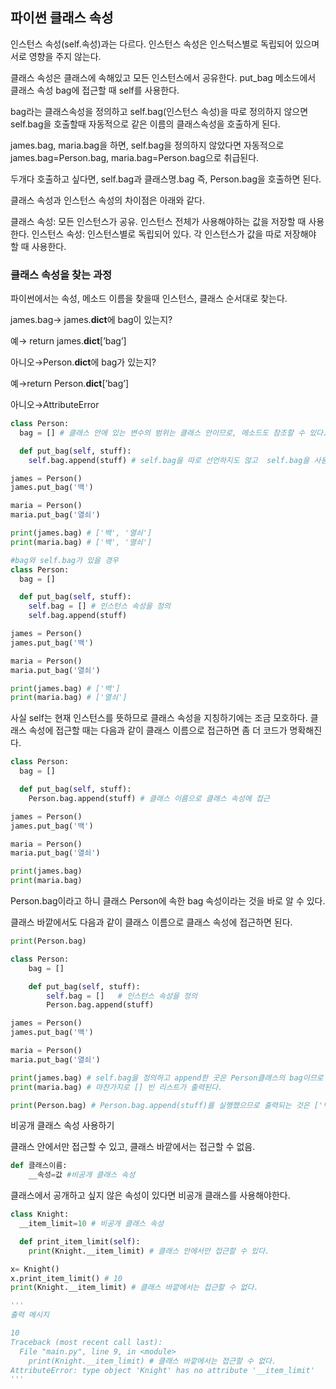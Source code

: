 ## 파이썬 클래스 속성

인스턴스 속성(self.속성)과는 다르다. 인스턴스 속성은 인스턱스별로 독립되어 있으며 서로 영향을 주지 않는다.

클래스 속성은 클래스에 속해있고 모든 인스턴스에서 공유한다.
put_bag 메소드에서 클래스 속성 bag에 접근할 때 self를 사용한다.

bag라는 클래스속성을 정의하고 self.bag(인스턴스 속성)을 따로 정의하지 않으면
self.bag을 호출할때 자동적으로 같은 이름의 클래스속성을 호출하게 된다.

james.bag, maria.bag을 하면, self.bag을 정의하지 않았다면 자동적으로 james.bag=Person.bag,
maria.bag=Person.bag으로 취급된다.

두개다 호출하고 싶다면, self.bag과 클래스명.bag 즉, Person.bag을 호출하면 된다.

클래스 속성과 인스턴스 속성의 차이점은 아래와 같다.

클래스 속성: 모든 인스턴스가 공유. 인스턴스 전체가 사용해야하는 값을 저장할 때 사용한다.
인스턴스 속성: 인스턴스별로 독립되어 있다. 각 인스턴스가 값을 따로 저장해야 할 때 사용한다.

### 클래스 속성을 찾는 과정

파이썬에서는 속성, 메소드 이름을 찾을때 인스턴스, 클래스 순서대로 찾는다.

james.bag→ james.**dict**에 bag이 있는지?

예→ return james.**dict**[’bag’]

아니오→Person.**dict**에 bag가 있는지?

예→return Person.**dict**[’bag’]

아니오→AttributeError

```python
class Person:
  bag = [] # 클래스 안에 있는 변수의 범위는 클래스 안이므로, 메소드도 참조할 수 있다.

  def put_bag(self, stuff):
    self.bag.append(stuff) # self.bag을 따로 선언하지도 않고  self.bag을 사용한다는게 포인트

james = Person()
james.put_bag('백')

maria = Person()
maria.put_bag('열쇠')

print(james.bag) # ['백', '열쇠']
print(maria.bag) # ['백', '열쇠']

#bag와 self.bag가 있을 경우
class Person:
  bag = []

  def put_bag(self, stuff):
    self.bag = [] # 인스턴스 속성을 정의
    self.bag.append(stuff)

james = Person()
james.put_bag('백')

maria = Person()
maria.put_bag('열쇠')

print(james.bag) # ['백']
print(maria.bag) # ['열쇠']
```

사실 self는 현재 인스턴스를 뜻하므로 클래스 속성을 지칭하기에는 조금 모호하다.
클래스 속성에 접근할 때는 다음과 같이 클래스 이름으로 접근하면 좀 더 코드가 명확해진다.

```python
class Person:
  bag = []

  def put_bag(self, stuff):
    Person.bag.append(stuff) # 클래스 이름으로 클래스 속성에 접근

james = Person()
james.put_bag('백')

maria = Person()
maria.put_bag('열쇠')

print(james.bag)
print(maria.bag)
```

Person.bag이라고 하니 클래스 Person에 속한 bag 속성이라는 것을 바로 알 수 있다.

클래스 바깥에서도 다음과 같이 클래스 이름으로 클래스 속성에 접근하면 된다.

```python
print(Person.bag)
```

```python
class Person:
    bag = []

    def put_bag(self, stuff):
        self.bag = []   # 인스턴스 속성을 정의
        Person.bag.append(stuff)

james = Person()
james.put_bag('백')

maria = Person()
maria.put_bag('열쇠')

print(james.bag) # self.bag을 정의하고 append한 곳은 Person클래스의 bag이므로 출력되는 것은 []
print(maria.bag) # 마찬가지로 [] 빈 리스트가 출력된다.

print(Person.bag) # Person.bag.append(stuff)를 실행했으므로 출력되는 것은 ['백','열쇠']
```

비공개 클래스 속성 사용하기

클래스 안에서만 접근할 수 있고, 클래스 바깥에서는 접근할 수 없음.

```python
def 클래스이름:
	__속성=값 #비공개 클래스 속성
```

클래스에서 공개하고 싶지 않은 속성이 있다면 비공개 클래스를 사용해야한다.

```python
class Knight:
  __item_limit=10 # 비공개 클래스 속성

  def print_item_limit(self):
    print(Knight.__item_limit) # 클래스 안에서만 접근할 수 있다.

x= Knight()
x.print_item_limit() # 10
print(Knight.__item_limit) # 클래스 바깥에서는 접근할 수 없다.

'''
출력 메시지

10
Traceback (most recent call last):
  File "main.py", line 9, in <module>
    print(Knight.__item_limit) # 클래스 바깥에서는 접근할 수 없다.
AttributeError: type object 'Knight' has no attribute '__item_limit'
'''
```
